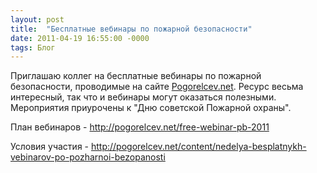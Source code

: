 ```yaml
---
layout: post
title:  "Бесплатные вебинары по пожарной безопасности"
date: 2011-04-19 16:55:00 -0000
tags: Блог
---
```


Приглашаю коллег на бесплатные вебинары по пожарной безопасности, проводимые на сайте <a href="http://pogorelcev.net/">Pogorelcev.net</a>. Ресурс весьма интересный, так что и вебинары могут оказаться полезными. Мероприятия приурочены к "Дню советской Пожарной охраны". 

План вебинаров - http://pogorelcev.net/free-webinar-pb-2011

Условия участия - http://pogorelcev.net/content/nedelya-besplatnykh-vebinarov-po-pozharnoi-bezopanosti
